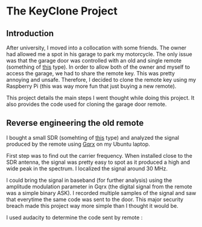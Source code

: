 # The KeyClone Project

## Introduction

After university, I moved into a collocation with some friends. The owner had allowed me a spot in his garage to park my motorcycle. The only issue was that the garage door was controlled with an old and single remote (something of [this](https://www.remotecontrol-express.com/remote+NICE+:+FLO1+OLD) type). In order to allow both of the owner and myself to access the garage, we had to share the remote key. This was pretty annoying and unsafe. Therefore, I decided to clone the remote key using my Raspberry Pi (this was way more fun that just buying a new remote).

This project details the main steps I went thought while doing this project. It also provides the code used for cloning the garage door remote.

## Reverse engineering the old remote

I bought a small SDR (somehting of [this](https://www.amazon.com.be/-/nl/SDR-ontvanger-full-band-ontvanger-RTL-SDR-radio-gedefinieerd-communicatiesysteem/dp/B08DDDVWFD/ref=asc_df_B08DDDVWFD/?hvadid=633370450780&hvpos=&hvnetw=g&hvrand=6136675819701338683&hvpone=&hvptwo=&hvqmt=&hvdev=c&hvdvcmdl=&hvlocint=&hvlocphy=20058&hvtargid=pla-1210215135834&psc=1) type) and analyzed the signal produced by the remote using [Gqrx](https://gqrx.dk/) on my Ubuntu laptop.

First step was to find out the carrier frequency. When installed close to the SDR antenna, the signal was pretty easy to spot as it produced a high and wide peak in the spectrum. I localized the signal around 30 MHz.

I could bring the signal in baseband (for further analysis) using the amplitude modulation parameter in Gqrx (the digital signal from the remote was a simple binary ASK). I recorded multiple samples of the signal and saw that everytime the same code was sent to the door. This major security breach made this project way more simple than I thought it would be.

I used audacity to determine the code sent by remote :

